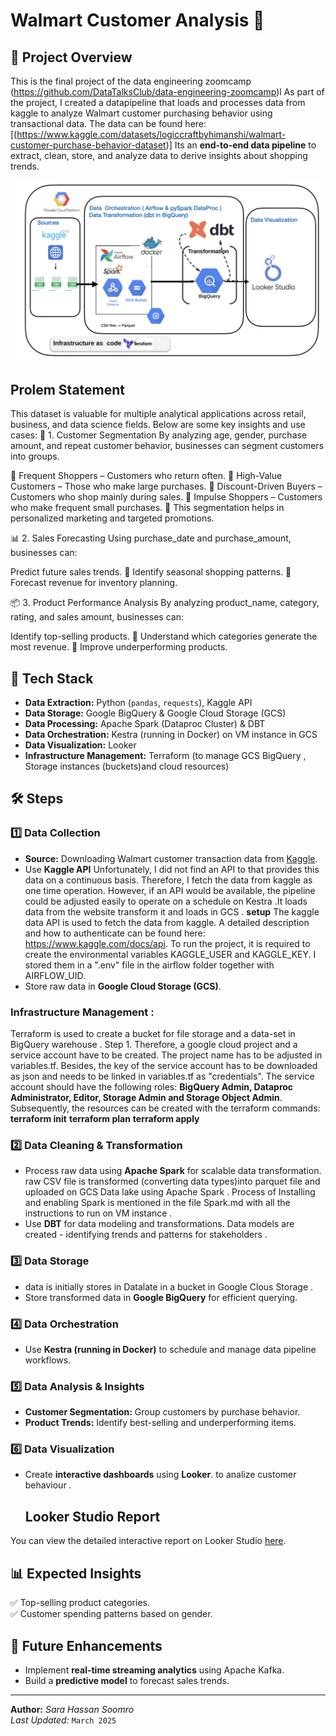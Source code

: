

# Walmart Customer Analysis 🚀  

## 📖 Project Overview  
This is the final project of the data engineering zoomcamp (https://github.com/DataTalksClub/data-engineering-zoomcamp)l
As part of the project, I created a datapipeline that loads and processes data from kaggle to analyze Walmart customer purchasing behavior using transactional data. The data can be found here: [(https://www.kaggle.com/datasets/logiccraftbyhimanshi/walmart-customer-purchase-behavior-dataset)]
Its an **end-to-end data pipeline** to extract, clean, store, and analyze data to derive insights about shopping trends.  


![Project Overview](https://github.com/sara-soomro/Project/blob/main/project-overview.png?raw=true)


## Prolem Statement 

This dataset is valuable for multiple analytical applications across retail, business, and data science fields. Below are some key insights and use cases:
🛒 1. Customer Segmentation
By analyzing age, gender, purchase amount, and repeat customer behavior, businesses can segment customers into groups. 

📍 Frequent Shoppers – Customers who return often.
📍 High-Value Customers – Those who make large purchases.
📍 Discount-Driven Buyers – Customers who shop mainly during sales.
📍 Impulse Shoppers – Customers who make frequent small purchases.
📍 This segmentation helps in personalized marketing and targeted promotions.

📊 2. Sales Forecasting
Using purchase_date and purchase_amount, businesses can:

Predict future sales trends.
📍 Identify seasonal shopping patterns.
📍 Forecast revenue for inventory planning.

📦 3. Product Performance Analysis
By analyzing product_name, category, rating, and sales amount, businesses can:

Identify top-selling products.
📍 Understand which categories generate the most revenue.
📍 Improve underperforming products.


## 🔹 Tech Stack  
- **Data Extraction:** Python (`pandas`, `requests`), Kaggle API  
- **Data Storage:** Google BigQuery & Google Cloud Storage (GCS)  
- **Data Processing:** Apache Spark (Dataproc Cluster) & DBT  
- **Data Orchestration:** Kestra (running in Docker) on VM instance in GCS 
- **Data Visualization:** Looker
- **Infrastructure Management:** Terraform (to manage GCS BigQuery , Storage instances (buckets)and cloud resources)

## 🛠 Steps  

### 1️⃣ Data Collection  
- **Source:** Downloading Walmart customer transaction data from [Kaggle](https://www.kaggle.com/).  
- Use **Kaggle API** 
 Unfortunately, I did not find an API to that provides this data on a continuous basis. Therefore, I fetch the data from kaggle as one time operation. However, if an API would be available, the pipeline could be adjusted easily to operate on a schedule on Kestra .It loads data from the website transform it and loads in GCS .
**setup**
The kaggle data API is used to fetch the data from kaggle. A detailed description and how to authenticate can be found here: https://www.kaggle.com/docs/api. To run the project, it is required to create the environmental variables KAGGLE_USER and KAGGLE_KEY. I stored them in a ".env" file in the airflow folder together with AIRFLOW_UID.
- Store raw data in **Google Cloud Storage (GCS)**.
###  Infrastructure Management :
Terraform is used to create a  bucket for file storage and a  data-set in  BigQuery warehouse .
Step 1.  Therefore, a google cloud project and a service account have to be created.
The project name has to be adjusted in variables.tf. Besides, the key of the service account has to be downloaded as json and needs to be linked in variables.tf as "credentials". 
The service account should have the following roles: **BigQuery Admin, Dataproc Administrator, Editor, Storage Admin and Storage Object Admin**. 
Subsequently, the resources can be created with the terraform commands:
**terraform init**
**terraform plan**
**terraform apply**

### 2️⃣ Data Cleaning & Transformation  
- Process raw data using **Apache Spark** for scalable data transformation.
  raw CSV file is transformed (converting data types)into parquet file and uploaded on GCS Data lake using  Apache Spark .
  Process of Installing and enabling Spark is mentioned in the file Spark.md with all the instructions to run on VM instance .
- Use **DBT** for data modeling and transformations.
   Data models are created - identifying trends and patterns for stakeholders . 


### 3️⃣ Data Storage  
- data is initially stores in Datalate in a bucket in Google Clous Storage .
- Store transformed data in **Google BigQuery** for efficient querying.
 

### 4️⃣ Data Orchestration  
- Use **Kestra (running in Docker)** to schedule and manage data pipeline workflows.
  

### 5️⃣ Data Analysis & Insights  
- **Customer Segmentation:** Group customers by purchase behavior.  
- **Product Trends:** Identify best-selling and underperforming items.  

### 6️⃣ Data Visualization  
- Create **interactive dashboards** using **Looker**. to analize customer behaviour .
  ## Looker Studio Report

You can view the detailed interactive report on Looker Studio 
[here](https://lookerstudio.google.com/u/0/reporting/34f3a837-48ab-413a-9c2e-07ab445dbd1e/page/agjDF).


## 📊 Expected Insights  
✅ Top-selling product categories.  
✅ Customer spending patterns based on gender.  


## 🚀 Future Enhancements  
- Implement **real-time streaming analytics** using Apache Kafka.  
- Build a **predictive model** to forecast sales trends.  

---
**Author:** _Sara Hassan Soomro_  
_Last Updated:_ `March 2025`  


